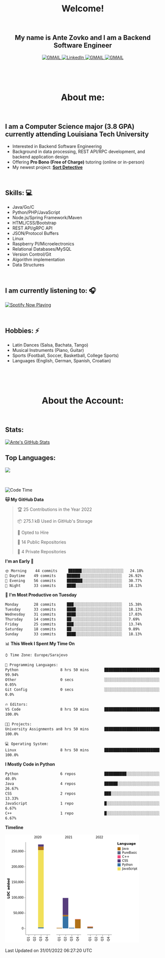 
<h1 align="center"> Welcome!</h1>
<br>

<h2 align="center">My name is Ante Zovko and I am a Backend Software Engineer</h2> 

<p align= "center">
  <a href="https://mail.google.com/mail/u/0/?view=cm&fs=1&to=antezovko.az@gmail.com&tf=1">
      <img alt="GMAIL" src="https://img.shields.io/badge/Email-Contact-darkred?style=for-the-badge&logo=gmail&labelColor=grey&logoColor=white" />
    </a>
 <a href="https://www.linkedin.com/in/antezovko/">
      <img alt="LinkedIn" src="https://img.shields.io/badge/LinkedIn-Connect-Blue?style=for-the-badge&logo=LinkedIn" />
    </a>
   <a href="https://www.instagram.com/zovkoante23/">
      <img alt="GMAIL" src="https://img.shields.io/badge/Instagram-Follow-E1306C?style=for-the-badge&logo=Instagram&logoColor=white" />
    </a>
   <a href="https://www.facebook.com/ZovkoAntee/">
      <img alt="GMAIL" src="https://img.shields.io/badge/Facebook-Add%20Friend-darkblue?style=for-the-badge&logo=Facebook&logoColor=white" />
    </a>

  </p>

<br>
<br>
<br>

<h1 align="center">About me:</h1>

<br>

## I am a Computer Science major (3.8 GPA) currently attending Louisiana Tech University
- Interested in Backend Software Engineering</h4>
- Background in data processing, REST API/RPC development, and backend application design
- Offering <b>Pro Bono (Free of Charge)</b> tutoring (online or in-person) 
- My newest project: <a target="_blank" href="https://www.sortdetective.com"><b>Sort Detective</b></a>

<br>

## Skills: 💻
- Java/Go/C
- Python/PHP/JavaScript
- Node.js/Spring Framework/Maven 
- HTML/CSS/Bootstrap
- REST API/gRPC API 
- JSON/Protocol Buffers
- Linux 
- Raspberry PI/Microelectronics
- Relational Databases/MySQL 
- Version Control/Git
- Algorithm implementation
- Data Structures


<br>

## I am currently listening to: 🎧
[<img src="https://novatorem-teal.vercel.app/api/spotify-playing" alt="Spotify Now Playing" width="500"/>](https://open.spotify.com/playlist/3Mo6ZdjhTCgj5o8CHs9q2I?si=xs8bzdcrSY2ld5fqCLj04Q)

<br>


## Hobbies: ⚡ 
- Latin Dances (Salsa, Bachata, Tango)
- Musical Instruments (Piano, Guitar)
- Sports (Football, Soccer, Basketball, College Sports)
- Languages (English, German, Spanish, Croatian)

<br>
<br>
<br>

<h1 align="center">About the Account:</h1>

<br>

## Stats: 
<a href="https://github.com/AnteZovko23">
  <img align="center" src="https://github-readme-stats.antezovko23.vercel.app/api?username=AnteZovko23&show_icons=true&line_height=27&count_private=true&title_color=ffffff&text_color=c9cacc&icon_color=2bbc8a&bg_color=1d1f21" alt="Ante's GitHub Stats" />
</a>


<br>

## Top Languages:
<img align="center" src="https://github-readme-stats.antezovko23.vercel.app/api/top-langs/?username=AnteZovko23&title_color=ffffff&text_color=c9cacc&icon_color=2bbc8a&bg_color=1d1f21" />






<br>
<br>
<br>


<!--START_SECTION:waka-->
![Code Time](http://img.shields.io/badge/Code%20Time-549%20hrs%2037%20mins-blue)

**🐱 My GitHub Data** 

> 🏆 25 Contributions in the Year 2022
 > 
> 📦 275.1 kB Used in GitHub's Storage 
 > 
> 💼 Opted to Hire
 > 
> 📜 14 Public Repositories 
 > 
> 🔑 4 Private Repositories  
 > 
**I'm an Early 🐤** 

```text
🌞 Morning    44 commits     ██████░░░░░░░░░░░░░░░░░░░   24.18% 
🌆 Daytime    49 commits     ██████░░░░░░░░░░░░░░░░░░░   26.92% 
🌃 Evening    56 commits     ███████░░░░░░░░░░░░░░░░░░   30.77% 
🌙 Night      33 commits     ████░░░░░░░░░░░░░░░░░░░░░   18.13%

```
📅 **I'm Most Productive on Tuesday** 

```text
Monday       28 commits     ███░░░░░░░░░░░░░░░░░░░░░░   15.38% 
Tuesday      33 commits     ████░░░░░░░░░░░░░░░░░░░░░   18.13% 
Wednesday    31 commits     ████░░░░░░░░░░░░░░░░░░░░░   17.03% 
Thursday     14 commits     ██░░░░░░░░░░░░░░░░░░░░░░░   7.69% 
Friday       25 commits     ███░░░░░░░░░░░░░░░░░░░░░░   13.74% 
Saturday     18 commits     ██░░░░░░░░░░░░░░░░░░░░░░░   9.89% 
Sunday       33 commits     ████░░░░░░░░░░░░░░░░░░░░░   18.13%

```


📊 **This Week I Spent My Time On** 

```text
⌚︎ Time Zone: Europe/Sarajevo

💬 Programming Languages: 
Python                   8 hrs 50 mins       █████████████████████████   99.94% 
Other                    0 secs              ░░░░░░░░░░░░░░░░░░░░░░░░░   0.05% 
Git Config               0 secs              ░░░░░░░░░░░░░░░░░░░░░░░░░   0.0%

🔥 Editors: 
VS Code                  8 hrs 50 mins       █████████████████████████   100.0%

🐱‍💻 Projects: 
University Assignments an8 hrs 50 mins       █████████████████████████   100.0%

💻 Operating System: 
Linux                    8 hrs 50 mins       █████████████████████████   100.0%

```

**I Mostly Code in Python** 

```text
Python                   6 repos             ██████████░░░░░░░░░░░░░░░   40.0% 
Java                     4 repos             ██████░░░░░░░░░░░░░░░░░░░   26.67% 
CSS                      2 repos             ███░░░░░░░░░░░░░░░░░░░░░░   13.33% 
JavaScript               1 repo              █░░░░░░░░░░░░░░░░░░░░░░░░   6.67% 
C++                      1 repo              █░░░░░░░░░░░░░░░░░░░░░░░░   6.67%

```


**Timeline**

![Chart not found](https://raw.githubusercontent.com/AnteZovko23/AnteZovko23/master/charts/bar_graph.png) 


 Last Updated on 31/01/2022 06:27:20 UTC
<!--END_SECTION:waka-->


